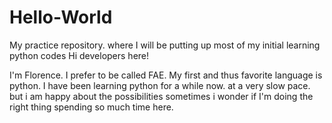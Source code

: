 # Hello-World
My practice repository. where I will be putting up most of my initial learning python codes
Hi developers here!

I'm Florence. I prefer to be called FAE. My first and thus favorite language is python. I have been learning python for a while now. at a very slow pace. but i am happy about the possibilities
sometimes i wonder if I'm doing the right thing spending so much time here.
